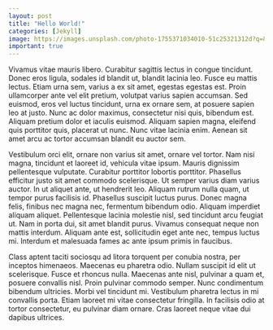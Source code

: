 ```yaml
---
layout: post
title: "Hello World!"
categories: [Jekyll]
image: https://images.unsplash.com/photo-1755371034010-51c25321312d?q=80&w=1170&auto=format&fit=crop&ixlib=rb-4.1.0&ixid=M3wxMjA3fDB8MHxwaG90by1wYWdlfHx8fGVufDB8fHx8fA%3D%3D
important: true
---
```


Vivamus vitae mauris libero. Curabitur sagittis lectus in congue tincidunt. Donec eros ligula, sodales id blandit ut, blandit lacinia leo. Fusce eu mattis lectus. Etiam urna sem, varius a ex sit amet, egestas egestas est. Proin ullamcorper ante vel elit pretium, volutpat varius sapien accumsan. Sed euismod, eros vel luctus tincidunt, urna ex ornare sem, at posuere sapien leo at justo. Nunc ac dolor maximus, consectetur nisi quis, bibendum est. Aliquam pretium dolor et iaculis euismod. Aliquam sapien magna, eleifend quis porttitor quis, placerat ut nunc. Nunc vitae lacinia enim. Aenean sit amet arcu ac tortor accumsan blandit eu auctor sem.

Vestibulum orci elit, ornare non varius sit amet, ornare vel tortor. Nam nisi magna, tincidunt et laoreet id, vehicula vitae ipsum. Mauris dignissim pellentesque vulputate. Curabitur porttitor lobortis porttitor. Phasellus efficitur justo sit amet commodo scelerisque. Ut semper varius diam varius auctor. In ut aliquet ante, ut hendrerit leo. Aliquam rutrum nulla quam, ut tempor purus facilisis id. Phasellus suscipit luctus purus. Donec magna felis, finibus nec magna nec, fermentum bibendum odio. Aliquam imperdiet aliquam aliquet. Pellentesque lacinia molestie nisl, sed tincidunt arcu feugiat ut. Nam in porta dui, sit amet blandit purus. Vivamus consequat neque non mattis interdum. Aliquam ante est, sollicitudin eget ante nec, tempus luctus mi. Interdum et malesuada fames ac ante ipsum primis in faucibus.

Class aptent taciti sociosqu ad litora torquent per conubia nostra, per inceptos himenaeos. Maecenas eu pharetra odio. Nullam suscipit id elit ut scelerisque. Fusce et rhoncus nulla. Maecenas ante nisl, pulvinar a quam et, posuere convallis nisl. Proin pulvinar commodo semper. Nunc condimentum bibendum ultricies. Morbi vel tincidunt mi. Vestibulum pharetra lectus in mi convallis porta. Etiam laoreet mi vitae consectetur fringilla. In facilisis odio at tortor consectetur, eu pulvinar diam ornare. Cras laoreet neque vitae dui dapibus ultrices.
